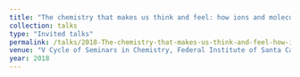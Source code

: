 ```yaml
---
title: "The chemistry that makes us think and feel: how ions and molecules control our behavior"
collection: talks
type: "Invited talks"
permalink: /talks/2018-The-chemistry-that-makes-us-think-and-feel-how-ions-and-molecules-control-our-behavior
venue: "V Cycle of Seminars in Chemistry, Federal Institute of Santa Catarina for Science, Technology and Education, Brazil"
year: 2018
---
```

